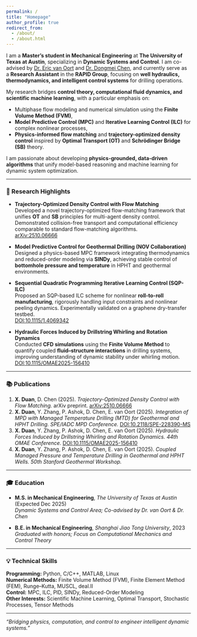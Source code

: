 ```yaml
---
permalink: /
title: "Homepage"
author_profile: true
redirect_from: 
  - /about/
  - /about.html
---
```


I am a **Master’s student in Mechanical Engineering** at **The University of Texas at Austin**, specializing in **Dynamic Systems and Control**. I am co-advised by [Dr. Eric van Oort](https://www.pge.utexas.edu/facultystaff/faculty-directory/vanoort) and [Dr. Dongmei Chen](https://www.me.utexas.edu/people/faculty-directory/chen), and currently serve as a **Research Assistant** in the **RAPID Group**, focusing on **well hydraulics, thermodynamics, and intelligent control systems** for drilling operations.

My research bridges **control theory, computational fluid dynamics, and scientific machine learning**, with a particular emphasis on:
- Multiphase flow modeling and numerical simulation using the **Finite Volume Method (FVM)**,
- **Model Predictive Control (MPC)** and **Iterative Learning Control (ILC)** for complex nonlinear processes,
- **Physics-informed flow matching** and **trajectory-optimized density control** inspired by **Optimal Transport (OT)** and **Schrödinger Bridge (SB)** theory.

I am passionate about developing **physics-grounded, data-driven algorithms** that unify model-based reasoning and machine learning for dynamic system optimization.

---

### 🔬 Research Highlights

- **Trajectory-Optimized Density Control with Flow Matching**  
  Developed a novel trajectory-optimized flow-matching framework that unifies **OT** and **SB** principles for multi-agent density control. Demonstrated collision-free transport and computational efficiency comparable to standard flow-matching algorithms.  
  [arXiv:2510.06666](https://arxiv.org/abs/2510.06666)

- **Model Predictive Control for Geothermal Drilling (NOV Collaboration)**  
  Designed a physics-based MPC framework integrating thermodynamics and reduced-order modeling via **SINDy**, achieving stable control of **bottomhole pressure and temperature** in HPHT and geothermal environments.

- **Sequential Quadratic Programming Iterative Learning Control (SQP-ILC)**  
  Proposed an SQP-based ILC scheme for nonlinear **roll-to-roll manufacturing**, rigorously handling input constraints and nonlinear peeling dynamics. Experimentally validated on a graphene dry-transfer testbed.  
  [DOI:10.1115/1.4069342](https://doi.org/10.1115/1.4069342)

- **Hydraulic Forces Induced by Drillstring Whirling and Rotation Dynamics**  
  Conducted **CFD simulations** using the **Finite Volume Method** to quantify coupled **fluid–structure interactions** in drilling systems, improving understanding of dynamic stability under whirling motion.  
  [DOI:10.1115/OMAE2025-156410](https://doi.org/10.1115/OMAE2025-156410)

---

### 📚 Publications

1. **X. Duan**, D. Chen (2025). *Trajectory-Optimized Density Control with Flow Matching.* arXiv preprint. [arXiv:2510.06666](https://arxiv.org/abs/2510.06666)  
2. **X. Duan**, Y. Zhang, P. Ashok, D. Chen, E. van Oort (2025). *Integration of MPD with Managed Temperature Drilling (MTD) for Geothermal and HPHT Drilling.* *SPE/IADC MPD Conference.* [DOI:10.2118/SPE-228390-MS](https://onepetro.org/SPEMPDU/proceedings-abstract/25MPDU/25MPDU/D021S008R003/789512)  
3. **X. Duan**, Y. Zhang, P. Ashok, D. Chen, E. van Oort (2025). *Hydraulic Forces Induced by Drillstring Whirling and Rotation Dynamics.* *44th OMAE Conference.* [DOI:10.1115/OMAE2025-156410](https://asmedigitalcollection.asme.org/OMAE/proceedings-abstract/OMAE2025/88957/V006T11A015/1221596)  
4. **X. Duan**, Y. Zhang, P. Ashok, D. Chen, E. van Oort (2025). *Coupled Managed Pressure and Temperature Drilling in Geothermal and HPHT Wells.* *50th Stanford Geothermal Workshop.*

---

### 🎓 Education

- **M.S. in Mechanical Engineering**, *The University of Texas at Austin* (Expected Dec 2025)  
  *Dynamic Systems and Control Area; Co-advised by Dr. van Oort & Dr. Chen*  

- **B.E. in Mechanical Engineering**, *Shanghai Jiao Tong University*, 2023  
  *Graduated with honors; Focus on Computational Mechanics and Control Theory*

---

### 💡 Technical Skills

**Programming:** Python, C/C++, MATLAB, Linux  
**Numerical Methods:** Finite Volume Method (FVM), Finite Element Method (FEM), Runge–Kutta, MUSCL, deal.II  
**Control:** MPC, ILC, PID, SINDy, Reduced-Order Modeling  
**Other Interests:** Scientific Machine Learning, Optimal Transport, Stochastic Processes, Tensor Methods  

---

*“Bridging physics, computation, and control to engineer intelligent dynamic systems.”*
